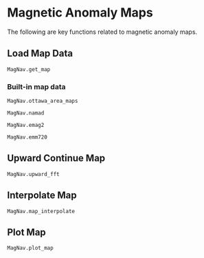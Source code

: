 # Magnetic Anomaly Maps

The following are key functions related to magnetic anomaly maps.

## Load Map Data

```@docs
MagNav.get_map
```

### Built-in map data

```@docs
MagNav.ottawa_area_maps
```

```@docs
MagNav.namad
```

```@docs
MagNav.emag2
```

```@docs
MagNav.emm720
```

## Upward Continue Map

```@docs
MagNav.upward_fft
```

## Interpolate Map

```@docs
MagNav.map_interpolate
```

## Plot Map

```@docs
MagNav.plot_map
```
